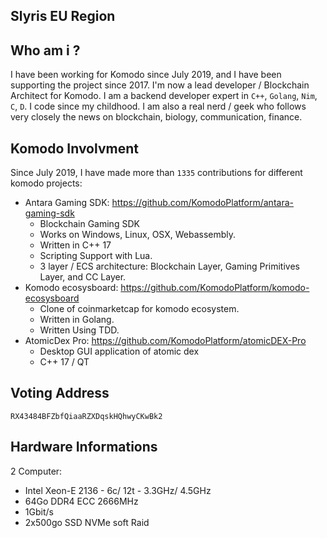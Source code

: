 ## Slyris EU Region

## Who am i ?

I have been working for Komodo since July 2019, and I have been supporting the project since 2017.
I'm now a lead developer / Blockchain Architect for Komodo. 
I am a backend developer expert in `C++`, `Golang`, `Nim`, `C`, `D`.
I code since my childhood.
I am also a real nerd / geek who follows very closely the news on blockchain, biology, communication, finance.

## Komodo Involvment

Since July 2019, I have made more than `1335` contributions for different komodo projects:

- Antara Gaming SDK: https://github.com/KomodoPlatform/antara-gaming-sdk
    * Blockchain Gaming SDK
    * Works on Windows, Linux, OSX, Webassembly.
    * Written in C++ 17
    * Scripting Support with Lua.
    * 3 layer / ECS architecture: Blockchain Layer, Gaming Primitives Layer, and CC Layer.
- Komodo ecosysboard: https://github.com/KomodoPlatform/komodo-ecosysboard
    * Clone of coinmarketcap for komodo ecosystem.
    * Written in Golang.
    * Written Using TDD.
- AtomicDex Pro: https://github.com/KomodoPlatform/atomicDEX-Pro
    * Desktop GUI application of atomic dex
    * C++ 17 / QT
 
## Voting Address

`RX43484BFZbfQiaaRZXDqskHQhwyCKwBk2`

## Hardware Informations

2 Computer:

- Intel Xeon-E 2136 - 6c/ 12t - 3.3GHz/ 4.5GHz
- 64Go DDR4 ECC 2666MHz
- 1Gbit/s
- 2x500go SSD NVMe soft Raid